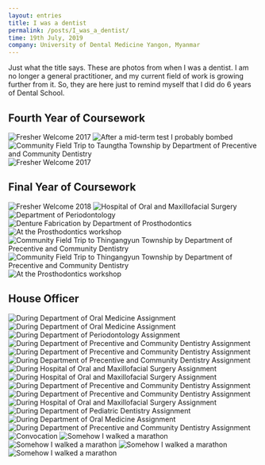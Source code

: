 ```yaml
---
layout: entries
title: I was a dentist
permalink: /posts/I_was_a_dentist/
time: 19th July, 2019
company: University of Dental Medicine Yangon, Myanmar
---
```


Just what the title says. These are photos from when I was a dentist. I am no longer a general practitioner, and my current field of work is growing further from it. So, they are here just to remind myself that I did do 6 years of Dental School. <span />

## Fourth Year of Coursework

<div id="photos">
	<img src="/assets/photos/bds_fourth (3).JPG" title="Fresher Welcome 2017" alt="Fresher Welcome 2017"/>
	<img src="/assets/photos/bds_fourth (4).JPG" title="After a mid-term test I probably bombed" alt="After a mid-term test I probably bombed"/>
	<img src="/assets/photos/bds_fourth (1).JPG" title="Community Field Trip to Taungtha Township by Department of Precentive and Community Dentistry" alt="Community Field Trip to Taungtha Township by Department of Precentive and Community Dentistry"/>
	<img class="landscape" src="/assets/photos/bds_fourth (2).JPG" title="Fresher Welcome 2017" alt="Fresher Welcome 2017"/>
</div>

## Final Year of Coursework

<div id="photos">
	<img class="landscape" src="/assets/photos/bds_final (8).JPG" title="Fresher Welcome 2018" alt="Fresher Welcome 2018"/>
	<img class="landscape" src="/assets/photos/bds_final (1).JPG" title="Hospital of Oral and Maxillofacial Surgery" alt="Hospital of Oral and Maxillofacial Surgery"/>
	<img class="landscape" src="/assets/photos/bds_final (6).JPG" title="Department of Periodontology" alt="Department of Periodontology"/>
	<img class="landscape" src="/assets/photos/bds_final (3).JPG" title="Denture Fabrication by Department of Prosthodontics" alt="Denture Fabrication by Department of Prosthodontics"/>
	<img class="landscape" src="/assets/photos/bds_final (7).JPG" title="At the Prosthodontics workshop" alt="At the Prosthodontics workshop"/>
	<img class="landscape" src="/assets/photos/bds_final (4).JPG" title="Community Field Trip to Thingangyun Township by Department of Precentive and Community Dentistry" alt="Community Field Trip to Thingangyun Township by Department of Precentive and Community Dentistry"/>
	<img src="/assets/photos/bds_final (5).JPG" title="Community Field Trip to Thingangyun Township by Department of Precentive and Community Dentistry" alt="Community Field Trip to Thingangyun Township by Department of Precentive and Community Dentistry"/>
	<img src="/assets/photos/bds_final (2).JPG" title="At the Prosthodontics workshop" alt="At the Prosthodontics workshop"/>
</div>

## House Officer

<div id="photos">
	<img src="/assets/photos/bds_house (9).JPG" title="During Department of Oral Medicine Assignment" alt="During Department of Oral Medicine Assignment"/>
	<img src="/assets/photos/bds_house (10).JPG" title="During Department of Oral Medicine Assignment" alt="During Department of Oral Medicine Assignment"/>
	<img src="/assets/photos/bds_house (5).JPG" title="During Department of Periodontology Assignment" alt="During Department of Periodontology Assignment"/>
	<img src="/assets/photos/bds_house (3).JPG" title="During Department of Precentive and Community Dentistry Assignment" alt="During Department of Precentive and Community Dentistry Assignment"/>
	<img src="/assets/photos/bds_house (12).JPG" title="During Department of Precentive and Community Dentistry Assignment" alt="During Department of Precentive and Community Dentistry Assignment"/>
	<img src="/assets/photos/bds_house (14).JPG" title="During Department of Precentive and Community Dentistry Assignment" alt="During Department of Precentive and Community Dentistry Assignment"/>
	<img class="landscape" src="/assets/photos/bds_house (8).JPG" title="During Hospital of Oral and Maxillofacial Surgery Assignment" alt="During Hospital of Oral and Maxillofacial Surgery Assignment"/>
	<img class="landscape" src="/assets/photos/bds_house (7).JPG" title="During Hospital of Oral and Maxillofacial Surgery Assignment" alt="During Hospital of Oral and Maxillofacial Surgery Assignment"/>
	<img class="landscape" src="/assets/photos/bds_house (2).JPG" title="During Department of Precentive and Community Dentistry Assignment" alt="During Department of Precentive and Community Dentistry Assignment"/>
	<img class="landscape" src="/assets/photos/bds_house (1).JPG" title="During Department of Precentive and Community Dentistry Assignment" alt="During Department of Precentive and Community Dentistry Assignment"/>
	<img class="landscape" src="/assets/photos/bds_house (11).JPG" title="During Hospital of Oral and Maxillofacial Surgery Assignment" alt="During Hospital of Oral and Maxillofacial Surgery Assignment"/>
	<img src="/assets/photos/bds_house (6).JPG" title="During Department of Pediatric Dentistry Assignment" alt="During Department of Pediatric Dentistry Assignment"/>
	<img class="landscape" src="/assets/photos/bds_house (13).JPG" title="During Department of Oral Medicine Assignment" alt="During Department of Oral Medicine Assignment"/>
	<img class="landscape" src="/assets/photos/bds_house (4).JPG" title="During Department of Precentive and Community Dentistry Assignment" alt="During Department of Precentive and Community Dentistry Assignment"/>
	<img class="landscape" src="/assets/photos/bds_convo (1).JPG" title="Convocation" alt="Convocation"/>
	<img class="landscape" src="/assets/photos/bds_convo (2).JPG" title="Somehow I walked a marathon" alt="Somehow I walked a marathon"/>
	<img class="landscape" src="/assets/photos/bds_convo (3).JPG" title="Somehow I walked a marathon" alt="Somehow I walked a marathon"/>
	<img src="/assets/photos/bds_convo (5).jpg" title="Somehow I walked a marathon" alt="Somehow I walked a marathon"/>
	<img src="/assets/photos/bds_convo (4).jpg" title="Somehow I walked a marathon" alt="Somehow I walked a marathon"/>
</div>